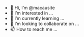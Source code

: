 - 👋 Hi, I’m @macausite
- 👀 I’m interested in ...
- 🌱 I’m currently learning ...
- 💞️ I’m looking to collaborate on ...
- 📫 How to reach me ...

<!---
macausite/macausite is a ✨ special ✨ repository because its `README.md` (this file) appears on your GitHub profile.
You can click the Preview link to take a look at your changes.
--->
